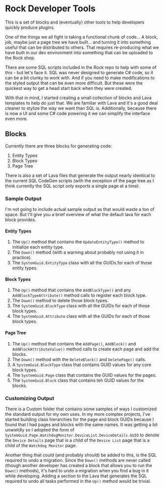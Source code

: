 # Rock Developer Tools

This is a set of blocks and (eventually) other tools to help developers quickly produce plugins.

One of the things we all fight is taking a functional chunk of code... A block, job, maybe just
a page tree we have built... and turning it into something useful that can be distributed to
others. That requires re-producing what we have built in our dev environment into something
that can be uploaded to the Rock shop.

There are some SQL scripts included in the Rock repo to help with some of this - but let's face it.
SQL was never designed to generate C# code, so it can be a bit clunky to work with. And if you
need to make modifications to the styled output that can be even more difficult. But these were
the quickest way to get a head start back when they were created.

With that in mind, I started creating a small collection of blocks and Lava templates to help
do just that. We are familiar with Lava and it's a good deal cleaner to stylize the way we
want than SQL is. Additionally, because there is now a UI and some C# code powering it we
can simplify the interface even more.

## Blocks

Currently there are three blocks for generating code:

1. Entity Types
2. Block Types
3. Page Tree

There is also a set of Lava files that generate the output nearly identical to the current SQL
CodeGen scripts (with the exception of the page tree as I think currently the SQL script only
exports a single page at a time).

### Sample Output

I'm not going to include actual sample output as that would waste a ton of space. But I'll give
you a brief overview of what the default lava for each block provides.

#### Entity Types

1. The `Up()` method that contains the `UpdateEntityType()` method to initialize each entity type.
2. The `Down()` method (with a warning about probably not using it in practice).
3. The `SystemGuid.EntityType` class with all the GUIDs for each of those entity types.

#### Block Types

1. The `Up()` method that contains the `AddBlockType()` and any `AddBlockTypeAttribute()` method calls
to register each block type.
2. The `Down()` method to delete those block types.
3. The `SystemGuid.BlockType` class with all the GUIDs for each of those block types.
4. The `SystemGuid.Attribute` class with all the GUIDs for each of those block types.

#### Page Tree

1. The `Up()` method that contains the `AddPage()`, `AddBlock()` and `AddBlockAttributeValue()` method
calls to create each page and add the blocks.
2. The `Down()` method with the `DeleteBlock()` and `DeletePage()` calls.
3. A `SystemGuid.BlockType` class that contains GUID values for any core block types.
4. The `SystemGuid.Page` class that contains the GUID values for the pages.
5. The `SystemGuid.Block` class that contains teh GUID values for the blocks.

### Customizing Output

There is a Custom folder that contains some samples of ways I customized the standard output for
my own uses. In my more complex projects, I've started building class hierarchies for the page
and block GUIDs because I found that I had pages and blocks with the same names. It was getting a
bit unwieldly so I adopted the form of `SystemGuid.Page.WatchdogMonitor.DeviceList.DeviceDetails.GUID`
to denote the `Device Details` page that is a child of the `Device List` page that is a child of
the `Watchdog Monitor` page.

Another thing that could (and probably should) be added to this, is the SQL required to undo a
migration. Since the `Down()` methods are never called (though another developer has created a block
that allows you to run the `Down()` methods), it's hard to undo a migration when you find a bug in
it while developing. Adding a section to the Lava that generates the SQL required to undo all
tasks performed in the `Up()` method would be trivial.
